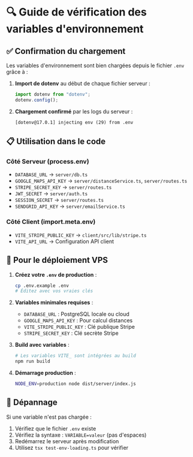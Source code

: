# 🔍 Guide de vérification des variables d'environnement

## ✅ Confirmation du chargement

Les variables d'environnement sont bien chargées depuis le fichier `.env` grâce à :

1. **Import de dotenv** au début de chaque fichier serveur :
   ```typescript
   import dotenv from "dotenv";
   dotenv.config();
   ```

2. **Chargement confirmé** par les logs du serveur :
   ```
   [dotenv@17.0.1] injecting env (29) from .env
   ```

## 📋 Utilisation dans le code

### Côté Serveur (process.env)
- `DATABASE_URL` → `server/db.ts`
- `GOOGLE_MAPS_API_KEY` → `server/distanceService.ts`, `server/routes.ts`
- `STRIPE_SECRET_KEY` → `server/routes.ts`
- `JWT_SECRET` → `server/auth.ts`
- `SESSION_SECRET` → `server/routes.ts`
- `SENDGRID_API_KEY` → `server/emailService.ts`

### Côté Client (import.meta.env)
- `VITE_STRIPE_PUBLIC_KEY` → `client/src/lib/stripe.ts`
- `VITE_API_URL` → Configuration API client

## 🚀 Pour le déploiement VPS

1. **Créez votre `.env` de production** :
   ```bash
   cp .env.example .env
   # Éditez avec vos vraies clés
   ```

2. **Variables minimales requises** :
   - `DATABASE_URL` : PostgreSQL locale ou cloud
   - `GOOGLE_MAPS_API_KEY` : Pour calcul distances
   - `VITE_STRIPE_PUBLIC_KEY` : Clé publique Stripe
   - `STRIPE_SECRET_KEY` : Clé secrète Stripe

3. **Build avec variables** :
   ```bash
   # Les variables VITE_ sont intégrées au build
   npm run build
   ```

4. **Démarrage production** :
   ```bash
   NODE_ENV=production node dist/server/index.js
   ```

## 🔧 Dépannage

Si une variable n'est pas chargée :
1. Vérifiez que le fichier `.env` existe
2. Vérifiez la syntaxe : `VARIABLE=valeur` (pas d'espaces)
3. Redémarrez le serveur après modification
4. Utilisez `tsx test-env-loading.ts` pour vérifier